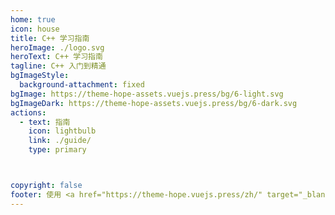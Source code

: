 ```yaml
---
home: true
icon: house
title: C++ 学习指南
heroImage: ./logo.svg
heroText: C++ 学习指南
tagline: C++ 入门到精通
bgImageStyle:
  background-attachment: fixed
bgImage: https://theme-hope-assets.vuejs.press/bg/6-light.svg
bgImageDark: https://theme-hope-assets.vuejs.press/bg/6-dark.svg
actions:
  - text: 指南
    icon: lightbulb
    link: ./guide/
    type: primary



copyright: false
footer: 使用 <a href="https://theme-hope.vuejs.press/zh/" target="_blank">VuePress Theme Hope</a> 主题
---
```

